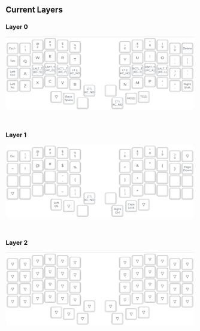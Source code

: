 ## Current Layers

### Layer 0

![layer_0](./layer_0.png)

</br>

### Layer 1

![layer_1](./layer_1.png)

</br>

### Layer 2

![layer_2](./layer_2.png)
